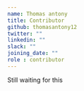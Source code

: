 ```yaml
---
name: Thomas antony
title: Contributor
github: thomasantony12
twitter: ""
linkedin: ""
slack: ""
joining_date: ""
role : contributor
---
```


Still waiting for this
